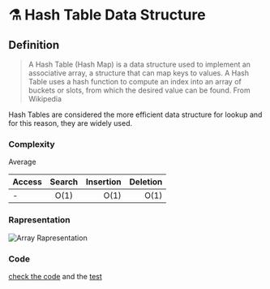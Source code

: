 # ⚗️ Hash Table Data Structure

## Definition

> A Hash Table (Hash Map) is a data structure used to implement an associative array, a structure that can map keys to values. A Hash Table uses a hash function to compute an index into an array of buckets or slots, from which the desired value can be found. From Wikipedia

Hash Tables are considered the more efficient data structure for lookup and for this reason, they are widely used.

### Complexity

Average

| Access        | Search        | Insertion  | Deletion |
| ------------- |:-------------:| ----------:| --------:|
| - |O(1)| O(1)| O(1)|

### Rapresentation

![Array Rapresentation](https://img.ziggi.org/2xgRCMXe.png)

### Code

[check the code](index.js) and the [test](__tests__/index.test.js)